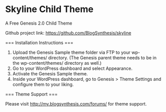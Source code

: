 Skyline Child Theme
=======

A Free Genesis 2.0 Child Theme

Github project link: https://github.com/BlogSynthesis/skyline


=== Installation Instructions ===

1. Upload the Genesis Sample theme folder via FTP to your wp-content/themes/ directory. (The Genesis parent theme needs to be in the wp-content/themes/ directory as well.)
2. Go to your WordPress dashboard and select Appearance.
3. Activate the Genesis Sample theme.
4. Inside your WordPress dashboard, go to Genesis > Theme Settings and configure them to your liking.


=== Theme Support ===

Please visit http://my.blogsynthesis.com/forums/ for theme support.
